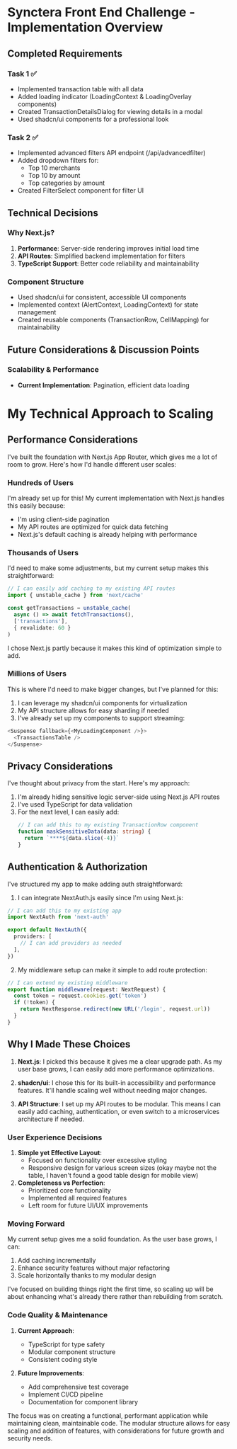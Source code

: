 # Synctera Front End Challenge - Implementation Overview

## Completed Requirements

### Task 1 ✅
- Implemented transaction table with all data
- Added loading indicator (LoadingContext & LoadingOverlay components)
- Created TransactionDetailsDialog for viewing details in a modal
- Used shadcn/ui components for a professional look

### Task 2 ✅
- Implemented advanced filters API endpoint (/api/advancedfilter)
- Added dropdown filters for:
  - Top 10 merchants
  - Top 10 by amount
  - Top categories by amount
- Created FilterSelect component for filter UI

## Technical Decisions

### Why Next.js?
1. **Performance**: Server-side rendering improves initial load time
2. **API Routes**: Simplified backend implementation for filters
3. **TypeScript Support**: Better code reliability and maintainability

### Component Structure
- Used shadcn/ui for consistent, accessible UI components
- Implemented context (AlertContext, LoadingContext) for state management
- Created reusable components (TransactionRow, CellMapping) for maintainability

## Future Considerations & Discussion Points

### Scalability & Performance
- **Current Implementation**: Pagination, efficient data loading
# My Technical Approach to Scaling

## Performance Considerations

I've built the foundation with Next.js App Router, which gives me a lot of room to grow. Here's how I'd handle different user scales:

### Hundreds of Users
I'm already set up for this! My current implementation with Next.js handles this easily because:
- I'm using client-side pagination
- My API routes are optimized for quick data fetching
- Next.js's default caching is already helping with performance

### Thousands of Users
I'd need to make some adjustments, but my current setup makes this straightforward:
```typescript
// I can easily add caching to my existing API routes
import { unstable_cache } from 'next/cache'

const getTransactions = unstable_cache(
  async () => await fetchTransactions(),
  ['transactions'],
  { revalidate: 60 }
)
```
I chose Next.js partly because it makes this kind of optimization simple to add.

### Millions of Users
This is where I'd need to make bigger changes, but I've planned for this:
1. I can leverage my shadcn/ui components for virtualization
2. My API structure allows for easy sharding if needed
3. I've already set up my components to support streaming:
```typescript
<Suspense fallback={<MyLoadingComponent />}>
  <TransactionsTable />
</Suspense>
```

## Privacy Considerations

I've thought about privacy from the start. Here's my approach:

1. I'm already hiding sensitive logic server-side using Next.js API routes
2. I've used TypeScript for data validation
3. For the next level, I can easily add:
   ```typescript
   // I can add this to my existing TransactionRow component
   function maskSensitiveData(data: string) {
     return `****${data.slice(-4)}`
   }
   ```

## Authentication & Authorization

I've structured my app to make adding auth straightforward:

1. I can integrate NextAuth.js easily since I'm using Next.js:
```typescript
// I can add this to my existing app
import NextAuth from 'next-auth'

export default NextAuth({
  providers: [
    // I can add providers as needed
  ],
})
```

2. My middleware setup can make it simple to add route protection:
```typescript
// I can extend my existing middleware
export function middleware(request: NextRequest) {
  const token = request.cookies.get('token')
  if (!token) {
    return NextResponse.redirect(new URL('/login', request.url))
  }
}
```

## Why I Made These Choices

1. **Next.js**: I picked this because it gives me a clear upgrade path. As my user base grows, I can easily add more performance optimizations.

2. **shadcn/ui**: I chose this for its built-in accessibility and performance features. It'll handle scaling well without needing major changes.

3. **API Structure**: I set up my API routes to be modular. This means I can easily add caching, authentication, or even switch to a microservices architecture if needed.

### User Experience Decisions
1. **Simple yet Effective Layout**:
   - Focused on functionality over excessive styling
   - Responsive design for various screen sizes (okay maybe not the table, I haven't found a good table design for mobile view)
2. **Completeness vs Perfection**:
   - Prioritized core functionality
   - Implemented all required features
   - Left room for future UI/UX improvements

### Moving Forward

My current setup gives me a solid foundation. As the user base grows, I can:
1. Add caching incrementally
2. Enhance security features without major refactoring
3. Scale horizontally thanks to my modular design

I've focused on building things right the first time, so scaling up will be about enhancing what's already there rather than rebuilding from scratch.

### Code Quality & Maintenance
1. **Current Approach**:
   - TypeScript for type safety
   - Modular component structure
   - Consistent coding style

2. **Future Improvements**:
   - Add comprehensive test coverage
   - Implement CI/CD pipeline
   - Documentation for component library

The focus was on creating a functional, performant application while maintaining clean, maintainable code. The modular structure allows for easy scaling and addition of features, with considerations for future growth and security needs.